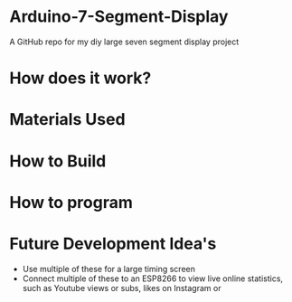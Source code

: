 # Arduino-7-Segment-Display
A GitHub repo for my diy large seven segment display project
# How does it work?
# Materials Used

# How to Build

# How to program

# Future Development Idea's
- Use multiple of these for a large timing screen
- Connect multiple of these to an ESP8266 to view live online statistics, such as Youtube views or subs, likes on Instagram or 
